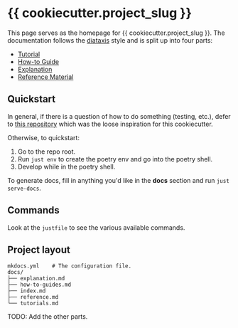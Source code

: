# {{ cookiecutter.project_slug }}

This page serves as the homepage for {{ cookiecutter.project_slug }}.  The documentation follows the [diataxis](https://diataxis.fr/) style and is split up into four parts:

- [Tutorial](/tutorial)
- [How-to Guide](/how-to-guides)
- [Explanation](/explanation)
- [Reference Material](/reference)

## Quickstart

In general, if there is a question of how to do something (testing, etc.), defer to [this repository](https://github.com/fmind/mlops-python-package) which was the loose inspiration for this cookiecutter.  

Otherwise, to quickstart:

1. Go to the repo root.
2. Run `just env` to create the poetry env and go into the poetry shell.
3. Develop while in the poetry shell.

To generate docs, fill in anything you'd like in the **docs** section and run `just serve-docs`.

## Commands

Look at the `justfile` to see the various available commands.

## Project layout

```text
mkdocs.yml    # The configuration file.
docs/
├── explanation.md
├── how-to-guides.md
├── index.md
├── reference.md
└── tutorials.md
```

TODO: Add the other parts.
